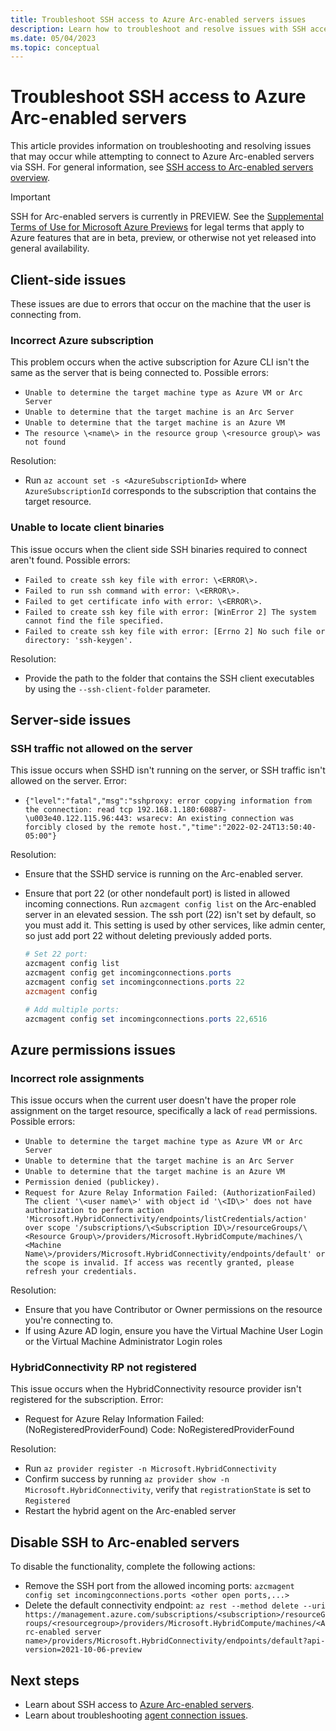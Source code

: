 ```yaml
---
title: Troubleshoot SSH access to Azure Arc-enabled servers issues
description: Learn how to troubleshoot and resolve issues with SSH access to Arc-enabled servers.
ms.date: 05/04/2023
ms.topic: conceptual
---
```


# Troubleshoot SSH access to Azure Arc-enabled servers

This article provides information on troubleshooting and resolving issues that may occur while attempting to connect to Azure Arc-enabled servers via SSH.
For general information, see [SSH access to Arc-enabled servers overview](./ssh-arc-overview.md).

> [!IMPORTANT]
> SSH for Arc-enabled servers is currently in PREVIEW.
> See the [Supplemental Terms of Use for Microsoft Azure Previews](https://azure.microsoft.com/support/legal/preview-supplemental-terms/) for legal terms that apply to Azure features that are in beta, preview, or otherwise not yet released into general availability.

## Client-side issues

These issues are due to errors that occur on the machine that the user is connecting from.

### Incorrect Azure subscription

This problem occurs when the active subscription for Azure CLI isn't the same as the server that is being connected to. Possible errors:

- `Unable to determine the target machine type as Azure VM or Arc Server`
- `Unable to determine that the target machine is an Arc Server`
- `Unable to determine that the target machine is an Azure VM`
- `The resource \<name\> in the resource group \<resource group\> was not found`

Resolution:

- Run ```az account set -s <AzureSubscriptionId>``` where `AzureSubscriptionId` corresponds to the subscription that contains the target resource.

### Unable to locate client binaries

This issue occurs when the client side SSH binaries required to connect aren't found. Possible errors:

- `Failed to create ssh key file with error: \<ERROR\>.`
- `Failed to run ssh command with error: \<ERROR\>.`
- `Failed to get certificate info with error: \<ERROR\>.`
- `Failed to create ssh key file with error: [WinError 2] The system cannot find the file specified.`
- `Failed to create ssh key file with error: [Errno 2] No such file or directory: 'ssh-keygen'.`

Resolution:

- Provide the path to the folder that contains the SSH client executables by using the ```--ssh-client-folder``` parameter.

## Server-side issues

### SSH traffic not allowed on the server

This issue occurs when SSHD isn't running on the server, or SSH traffic isn't allowed on the server. Error:

- `{"level":"fatal","msg":"sshproxy: error copying information from the connection: read tcp 192.168.1.180:60887-\u003e40.122.115.96:443: wsarecv: An existing connection was forcibly closed by the remote host.","time":"2022-02-24T13:50:40-05:00"}`

Resolution:

- Ensure that the SSHD service is running on the Arc-enabled server.
- Ensure that port 22 (or other nondefault port) is listed in allowed incoming connections. Run `azcmagent config list` on the Arc-enabled server in an elevated session. The ssh port (22) isn't set by default, so you must add it. This setting is used by other services, like admin center, so just add port 22 without deleting previously added ports.

   ```powershell
   # Set 22 port:
   azcmagent config list
   azcmagent config get incomingconnections.ports
   azcmagent config set incomingconnections.ports 22
   azcmagent config
   
   # Add multiple ports:
   azcmagent config set incomingconnections.ports 22,6516
   ```

## Azure permissions issues

### Incorrect role assignments

This issue occurs when the current user doesn't have the proper role assignment on the target resource, specifically a lack of `read` permissions. Possible errors:

- `Unable to determine the target machine type as Azure VM or Arc Server`
- `Unable to determine that the target machine is an Arc Server`
- `Unable to determine that the target machine is an Azure VM`
- `Permission denied (publickey).`
- `Request for Azure Relay Information Failed: (AuthorizationFailed) The client '\<user name\>' with object id '\<ID\>' does not have authorization to perform action 'Microsoft.HybridConnectivity/endpoints/listCredentials/action' over scope '/subscriptions/\<Subscription ID\>/resourceGroups/\<Resource Group\>/providers/Microsoft.HybridCompute/machines/\<Machine Name\>/providers/Microsoft.HybridConnectivity/endpoints/default' or the scope is invalid. If access was recently granted, please refresh your credentials.`

Resolution:

- Ensure that you have Contributor or Owner permissions on the resource you're connecting to.
- If using Azure AD login, ensure you have the Virtual Machine User Login or the Virtual Machine Administrator Login roles

### HybridConnectivity RP not registered

This issue occurs when the HybridConnectivity resource provider isn't registered for the subscription. Error:

- Request for Azure Relay Information Failed: (NoRegisteredProviderFound) Code: NoRegisteredProviderFound

Resolution:

- Run ```az provider register -n Microsoft.HybridConnectivity```
- Confirm success by running ```az provider show -n Microsoft.HybridConnectivity```, verify that `registrationState` is set to `Registered`
- Restart the hybrid agent on the Arc-enabled server

## Disable SSH to Arc-enabled servers

To disable the functionality, complete the following actions:

- Remove the SSH port from the allowed incoming ports: ```azcmagent config set incomingconnections.ports <other open ports,...>```
- Delete the default connectivity endpoint: ```az rest --method delete --uri https://management.azure.com/subscriptions/<subscription>/resourceGroups/<resourcegroup>/providers/Microsoft.HybridCompute/machines/<Arc-enabled server name>/providers/Microsoft.HybridConnectivity/endpoints/default?api-version=2021-10-06-preview```

## Next steps

- Learn about SSH access to [Azure Arc-enabled servers](ssh-arc-overview.md).
- Learn about troubleshooting [agent connection issues](troubleshoot-agent-onboard.md).
